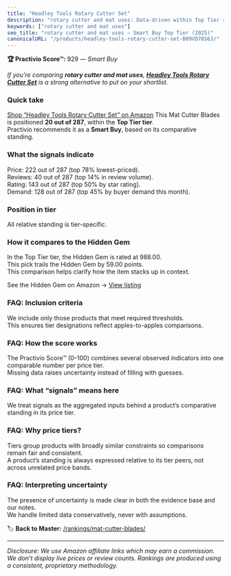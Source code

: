 ```yaml
---
title: "Headley Tools Rotary Cutter Set"
description: "rotary cutter and mat uses: Data-driven within Top Tier ranking using the Practivio Score™. Positioned by quality, value, demand, findability, momentum."
keywords: ["rotary cutter and mat uses"]
seo_title: "rotary cutter and mat uses — Smart Buy Top Tier (2025)"
canonicalURL: "/products/headley-tools-rotary-cutter-set-B09VD78S6J/"
---
```


**🏆 Practivio Score™:** 929 — _Smart Buy_


*If you're comparing **rotary cutter and mat uses**, **[Headley Tools Rotary Cutter Set](https://www.amazon.com/dp/B09VD78S6J?tag=practivio-20)** is a strong alternative to put on your shortlist.*
### Quick take
[Shop “Headley Tools Rotary Cutter Set” on Amazon](https://www.amazon.com/dp/B09VD78S6J?tag=practivio-20)
This Mat Cutter Blades is positioned **20 out of 287**, within the **Top Tier tier**.  
Practivio recommends it as a **Smart Buy**, based on its comparative standing.

### What the signals indicate
Price: 222 out of 287 (top 78% lowest-priced).  
Reviews: 40 out of 287 (top 14% in review volume).  
Rating: 143 out of 287 (top 50% by star rating).  
Demand: 128 out of 287 (top 45% by buyer demand this month).

### Position in tier
All relative standing is tier-specific.

### How it compares to the Hidden Gem
In the Top Tier tier, the Hidden Gem is rated at 988.00.  
This pick trails the Hidden Gem by 59.00 points.  
This comparison helps clarify how the item stacks up in context.  

See the Hidden Gem on Amazon → [View listing](https://www.amazon.com/dp/B0D4DVDCN7?tag=practivio-20)

### FAQ: Inclusion criteria
We include only those products that meet required thresholds.  
This ensures tier designations reflect apples-to-apples comparisons.

### FAQ: How the score works
The Practivio Score™ (0–100) combines several observed indicators into one comparable number per price tier.  
Missing data raises uncertainty instead of filling with guesses.

### FAQ: What “signals” means here
We treat signals as the aggregated inputs behind a product’s comparative standing in its price tier.

### FAQ: Why price tiers?
Tiers group products with broadly similar constraints so comparisons remain fair and consistent.  
A product’s standing is always expressed relative to its tier peers, not across unrelated price bands.

### FAQ: Interpreting uncertainty
The presence of uncertainty is made clear in both the evidence base and our notes.  
We handle limited data conservatively, never with assumptions.


🏷️ **Back to Master:** [/rankings/mat-cutter-blades/](/rankings/mat-cutter-blades/)

---
_Disclosure: We use Amazon affiliate links which may earn a commission. We don’t display live prices or review counts. Rankings are produced using a consistent, proprietary methodology._
